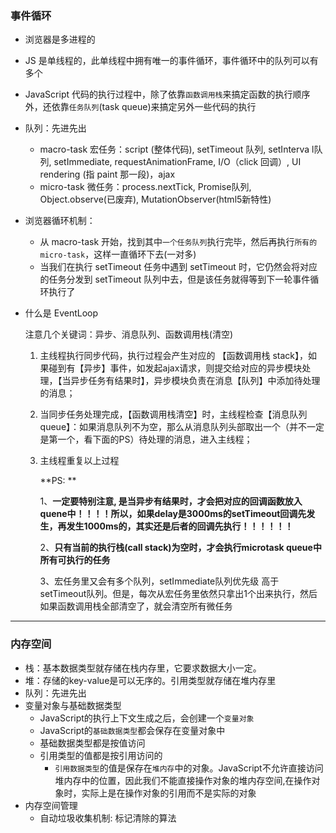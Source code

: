 ### 事件循环
- 浏览器是多进程的

- JS 是单线程的，此单线程中拥有唯一的事件循环，事件循环中的队列可以有多个

- JavaScript 代码的执行过程中，除了依靠`函数调用栈`来搞定函数的执行顺序外，还依靠`任务队列`(task queue)来搞定另外一些代码的执行

- 队列：先进先出
  - macro-task 宏任务：script (整体代码), setTimeout 队列, setInterva l队列, setImmediate, requestAnimationFrame, I/O（click 回调）, UI rendering (指 paint 那一段)，ajax
  - micro-task 微任务：process.nextTick, Promise队列, Object.observe(已废弃), MutationObserver(html5新特性)
  
- 浏览器循环机制：
  - 从 macro-task 开始，找到其中`一个任务队列`执行完毕，然后再执行`所有的 micro-task`，这样一直循环下去(一对多)
  - 当我们在执行 setTimeout 任务中遇到 setTimeout 时，它仍然会将对应的任务分发到 setTimeout 队列中去，但是该任务就得等到下一轮事件循环执行了
  
- 什么是 EventLoop

  注意几个关键词：异步、消息队列、函数调用栈(清空)

  1. 主线程执行同步代码，执行过程会产生对应的 【函数调用栈 stack】，如果碰到有【异步】事件，如发起ajax请求，则提交给对应的异步模块处理，【当异步任务有结果时】，异步模块负责在消息【队列】中添加待处理的消息；

  2. 当同步任务处理完成，【函数调用栈清空】时，主线程检查【消息队列queue】：如果消息队列不为空，那么从消息队列头部取出一个（并不一定是第一个，看下面的PS）待处理的消息，进入主线程；

  3. 主线程重复以上过程
  
     
  
     **PS: **
  
     1、**一定要特别注意, 是当异步有结果时，才会把对应的回调函数放入quene中！！！！所以，如果delay是3000ms的setTimeout回调先发生，再发生1000ms的，其实还是后者的回调先执行！！！！！！**
  
     2、**只有当前的执行栈(call stack)为空时，才会执行microtask queue中所有可执行的任务**
  
     3、宏任务里又会有多个队列，setImmediate队列优先级 高于 setTimeout队列。但是，每次从宏任务里依然只拿出1个出来执行，然后如果函数调用栈全部清空了，就会清空所有微任务

---


### 内存空间

- 栈：基本数据类型就存储在栈内存里，它要求数据大小一定。
- 堆：存储的key-value是可以无序的。引用类型就存储在堆内存里
- 队列：先进先出
- 变量对象与基础数据类型
  - JavaScript的执行上下文生成之后，会创建一个`变量对象`
  - JavaScript的`基础数据类型`都会保存在变量对象中
  - 基础数据类型都是按值访问
  - 引用类型的值都是按引用访问的
    - `引用数据类型`的值是保存在`堆内存`中的对象。JavaScript不允许直接访问堆内存中的位置，因此我们不能直接操作对象的堆内存空间,在操作对象时，实际上是在操作对象的引用而不是实际的对象
- 内存空间管理
  - 自动垃圾收集机制: 标记清除的算法